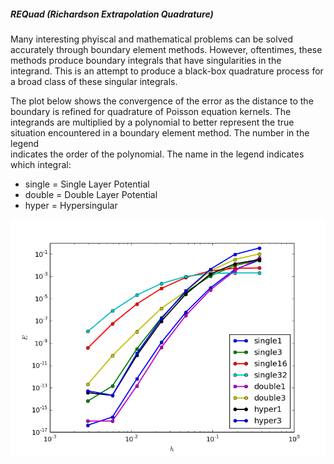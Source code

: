 ##### REQuad (Richardson Extrapolation Quadrature)

Many interesting phyiscal and mathematical problems can be solved accurately
through boundary element methods. However, oftentimes, these methods
produce boundary integrals that have singularities in the integrand. This is
an attempt to produce a black-box quadrature process for a broad class of 
these singular integrals. 

The plot below shows the convergence of the error as the distance to the 
boundary is refined for quadrature of Poisson equation kernels. 
The integrands are multiplied by a polynomial to better represent the true
situation encountered in a boundary element method. The number in the legend \
indicates the order of the polynomial. 
The name in the legend indicates which integral:
* single = Single Layer Potential
* double = Double Layer Potential
* hyper = Hypersingular 

![Error plot](all_errors.png "Error for the Poisson layer potentials as the distance to the boundary is refined.")
